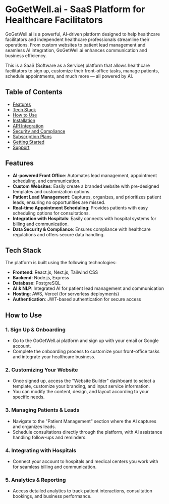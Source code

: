 # GoGetWell.ai - SaaS Platform for Healthcare Facilitators

GoGetWell.ai is a powerful, AI-driven platform designed to help healthcare facilitators and independent healthcare professionals streamline their operations. From custom websites to patient lead management and seamless AI integration, GoGetWell.ai enhances communication and business efficiency.

This is a SaaS (Software as a Service) platform that allows healthcare facilitators to sign up, customize their front-office tasks, manage patients, schedule appointments, and much more — all powered by AI.

## Table of Contents
- [Features](#features)
- [Tech Stack](#tech-stack)
- [How to Use](#how-to-use)
- [Installation](#installation)
- [API Integration](#api-integration)
- [Security and Compliance](#security-and-compliance)
- [Subscription Plans](#subscription-plans)
- [Getting Started](#getting-started)
- [Support](#support)

## Features
- **AI-powered Front Office**: Automates lead management, appointment scheduling, and communication.
- **Custom Websites**: Easily create a branded website with pre-designed templates and customization options.
- **Patient Lead Management**: Captures, organizes, and prioritizes patient leads, ensuring no opportunities are missed.
- **Real-time Appointment Scheduling**: Provides patients with easy scheduling options for consultations.
- **Integration with Hospitals**: Easily connects with hospital systems for billing and communication.
- **Data Security & Compliance**: Ensures compliance with healthcare regulations and offers secure data handling.

## Tech Stack
The platform is built using the following technologies:

- **Frontend**: React.js, Next.js, Tailwind CSS
- **Backend**: Node.js, Express
- **Database**: PostgreSQL
- **AI & NLP**: Integrated AI for patient lead management and communication
- **Hosting**: AWS, Vercel (for serverless deployments)
- **Authentication**: JWT-based authentication for secure access

## How to Use
### 1. **Sign Up & Onboarding**
   - Go to the GoGetWell.ai platform and sign up with your email or Google account.
   - Complete the onboarding process to customize your front-office tasks and integrate your healthcare business.

### 2. **Customizing Your Website**
   - Once signed up, access the "Website Builder" dashboard to select a template, customize your branding, and input service information.
   - You can modify the content, design, and layout according to your specific needs.

### 3. **Managing Patients & Leads**
   - Navigate to the "Patient Management" section where the AI captures and organizes leads.
   - Schedule consultations directly through the platform, with AI assistance handling follow-ups and reminders.

### 4. **Integrating with Hospitals**
   - Connect your account to hospitals and medical centers you work with for seamless billing and communication.

### 5. **Analytics & Reporting**
   - Access detailed analytics to track patient interactions, consultation bookings, and business performance.

